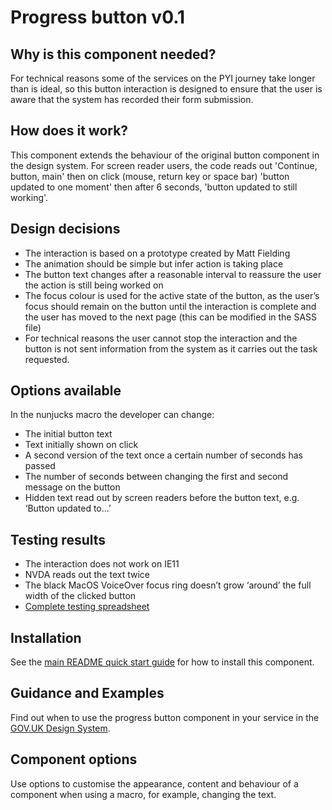 # Progress button v0.1

## Why is this component needed? 

For technical reasons some of the services on the PYI journey take longer than is ideal, so this button interaction is designed to ensure that the user is aware that the system has recorded their form submission. 

## How does it work? 

This component extends the behaviour of the original button component in the design system. For screen reader users, the code reads out 'Continue, button, main' then on click (mouse, return key or space bar) 'button updated to one moment' then after 6 seconds, 'button updated to still working'. 

## Design decisions

* The interaction is based on a prototype created by Matt Fielding
* The animation should be simple but infer action is taking place
* The button text changes after a reasonable interval to reassure the user the action is still being worked on 
* The focus colour is used for the active state of the button, as the user’s focus should remain on the button until the interaction is complete and the user has moved to the next page (this can be modified in the SASS file) 
* For technical reasons the user cannot stop the interaction and the button is not sent information from the system as it carries out the task requested. 

## Options available 

In the nunjucks macro the developer can change: 
* The initial button text 
* Text initially shown on click 
* A second version of the text once a certain number of seconds has passed
* The number of seconds between changing the first and second message on the button 
* Hidden text read out by screen readers before the button text, e.g. ‘Button updated to…’ 

## Testing results 

* The interaction does not work on IE11
* NVDA reads out the text twice
* The black MacOS VoiceOver focus ring doesn’t grow ‘around’ the full width of the clicked button 
* [Complete testing spreadsheet](https://docs.google.com/spreadsheets/d/1Y2279rNOzlXWDX_4oeLR2NU49ExD1KXaKkxsUwLxbOg/edit#gid=0)

## Installation

See the [main README quick start guide](https://github.com/alphagov/govuk-frontend#quick-start) for how to install this component.

## Guidance and Examples

Find out when to use the progress button component in your service in the [GOV.UK Design System](https://design-system.service.gov.uk/components/progress-button).

## Component options

Use options to customise the appearance, content and behaviour of a component when using a macro, for example, changing the text.

